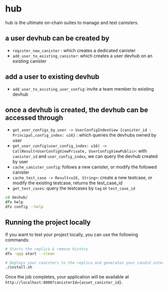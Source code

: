 # hub
hub is the ultimate on-chain suites to manage and test canisters.

## a user devhub can be created by 
- `register_new_canister` : which creates a dedicated canister
- `add_user_to_existing_canister`: which creates a user devhub on an existing canister

## add a user to existing devhub
- `add_user_to_existing_user_config`: invite a team member to existing devhub

## once a devhub is created, the devhub can be accessed through
- `get_user_configs_by_user -> UserConfigIndexView {canister_id : Principal,config_index: u16}` : which queries the devhubs owned by user
- `get_user_config(user_config_index: u16) -> CallResult<UserConfigViewPrivate, UserConfigViewPublic>`: with `canister_id` and `user_config_index`, we can query the devhub created by user
- `cache_canister_config`: follows a new canister, or modify the followed canister
- `cache_test_case -> Result<u16, String>`: create a new testcase, or modify the existing testcase, returns the test_case_id
- `get_test_cases`: query the testcases by `tag` or `test_case_id`

```bash
cd devhub/
dfx help
dfx config --help
```

## Running the project locally

If you want to test your project locally, you can use the following commands:

```bash
# Starts the replica & remove history
dfx -qqq start --clean

# Deploys your canisters to the replica and generates your candid interface
./install.sh
```

Once the job completes, your application will be available at `http://localhost:8000?canisterId={asset_canister_id}`.

